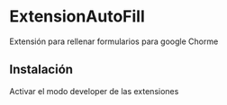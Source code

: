 # ExtensionAutoFill
Extensión para rellenar formularios para google Chorme

## Instalación

Activar el modo developer de las extensiones



